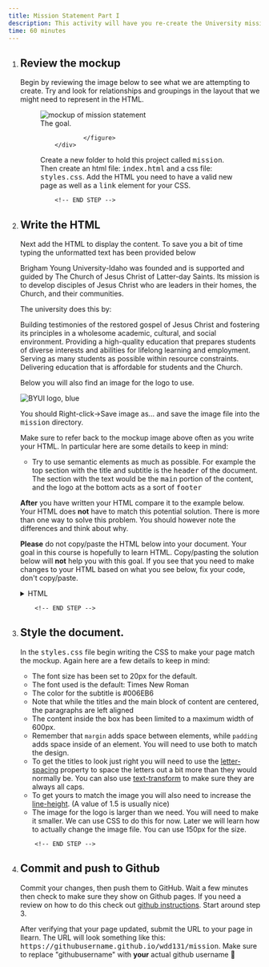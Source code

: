 ```yaml
---
title: Mission Statement Part I
description: This activity will have you re-create the University mission statement in HTML and CSS. You will need to pay close attention to detail and apply padding margin, font-size, line-height, letter-spacing, centering and more to get it right.
time: 60 minutes
---
```


<ol >
<li>
<!-- START STEP -->
<h2>Review the mockup</h2>
<p>
			Begin by reviewing the image below to see what we are attempting
			to create. Try and look for relationships and groupings in the
			layout that we might need to represent in the HTML.
		</p>
<div class="fig-block">
			<figure>
				<img
					src="/assets/images/mission-statement-mockup.png"
					alt="mockup of mission statement"
				/>
				<figcaption>The goal.</figcaption>

				</figure>
		</div>
<p>
			Create a new folder to hold this project called
			<kbd>mission</kbd>. Then create an html file:
			<kbd>index.html</kbd> and a css file: <kbd>styles.css</kbd>. Add
			the HTML you need to have a valid new page as well as a
			<kbd>link</kbd> element for your CSS.
		</p>

		<!-- END STEP -->
</li>
<li>
<!-- START STEP -->
<h2>Write the HTML</h2>
<p>
			Next add the HTML to display the content. To save you a bit of
			time typing the unformatted text has been provided below
		</p>
<div class="callout">
			<p>
				Brigham Young University-Idaho was founded and is supported and
				guided by The Church of Jesus Christ of Latter-day Saints. Its
				mission is to develop disciples of Jesus Christ who are leaders
				in their homes, the Church, and their communities.
			</p>
			<p>The university does this by:</p>
			<p>
				Building testimonies of the restored gospel of Jesus Christ and
				fostering its principles in a wholesome academic, cultural, and
				social environment. Providing a high-quality education that
				prepares students of diverse interests and abilities for
				lifelong learning and employment. Serving as many students as
				possible within resource constraints. Delivering education that
				is affordable for students and the Church.
			</p>
		</div>
<p>Below you will also find an image for the logo to use.</p>
<img src="/assets/images/byui-logo_blue.webp" alt="BYUI logo, blue" />
<p>
			You should Right-click->Save image as... and save the image file
			into the <kbd>mission</kbd> directory.
		</p>
<p>
			Make sure to refer back to the mockup image above often as you
			write your HTML. In particular here are some details to keep in
			mind:
		</p>
<ul>
			<li>
				Try to use semantic elements as much as possible. For example
				the top section with the title and subtitle is the
				<kbd>header</kbd> of the document. The section with the text
				would be the <kbd>main</kbd> portion of the content, and the
				logo at the bottom acts as a sort of <kbd>footer</kbd>
			</li>
		</ul>
<p>
			<strong>After</strong> you have written your HTML compare it to the example below.
			Your HTML does <strong>not</strong> have to match this potential solution. There is
			more than one way to solve this problem. You should however note
			the differences and think about why.
		</p>
<p>
			<strong>Please</strong> do not copy/paste the HTML below into your document. Your
			goal in this course is hopefully to learn HTML. Copy/pasting the
			solution below will <strong>not</strong> help you with this goal. If you see that
			you need to make changes to your HTML based on what you see below,
			fix your code, don't copy/paste.
		</p>
<details>
			<summary>HTML</summary>

```html
<!DOCTYPE html>
<html lang="en">
	<head>
		<meta charset="UTF-8" />
		<title>BYUI Mission Statement</title>
		<link rel="stylesheet" href="mission.css" />
	</head>
	<body>
		<div class="content">
			<header class="title">
				<h1>Mission Statement</h1>
				<h2>Brigham Young University-Idaho</h2>
			</header>
			<main>
				<p>
					Brigham Young University-Idaho was founded and is supported and guided
					by The Church of Jesus Christ of Latter-day Saints. Its mission is to
					develop disciples of Jesus Christ who are leaders in their homes, the
					Church, and their communities.
				</p>
				<p><em>The university does this by:</em></p>
				<ol class="does-list">
					<li>
						Building testimonies of the restored gospel of Jesus Christ and
						fostering its principles in a wholesome academic, cultural, and
						social environment.
					</li>
					<li>
						Providing a high-quality education that prepares students of diverse
						interests and abilities for lifelong learning and employment.
					</li>
					<li>
						Serving as many students as possible within resource constraints.
					</li>
					<li>
						Delivering education that is affordable for students and the Church.
					</li>
				</ol>
			</main>
			<footer>
				<img src="logo.webp" alt="BYUI logo" class="logo" />
			</footer>
		</div>
	</body>
</html>
```

<p>
				You may be wondering about the
				<code>&lt;div class="content"&gt;</code> element that I placed
				everything in. This is a fairly common practice, but not always
				necessary. In this case it was used so that some margin could be
				added around the outside of the bordered box to move it away
				from the top of the browser window. See below:
			</p>
<img
				src="/assets/images/mission-statement-content-box.png"
				alt="example of a content box"
			/>
</details>

		<!-- END STEP -->
</li>
<li>
		<!-- START STEP -->
		<h2>Style the document.</h2>
<p>
			In the <kbd>styles.css</kbd> file begin writing the CSS to make
			your page match the mockup. Again here are a few details to keep
			in mind:
		</p>
<ul>
			<li>The font size has been set to 20px for the default.</li>
			<li>The font used is the default: Times New Roman</li>
			<li>The color for the subtitle is #006EB6</li>
			<li>
				Note that while the titles and the main block of content are
				centered, the paragraphs are left aligned
			</li>
			<li>
				The content inside the box has been limited to a maximum width
				of 600px.
			</li>
			<li>
				Remember that <code>margin</code> adds space between elements,
				while <code>padding</code> adds space inside of an element. You
				will need to use both to match the design.
			</li>
			<li>
				To get the titles to look just right you will need to use the
				<a
					href="https://developer.mozilla.org/en-US/docs/Web/CSS/letter-spacing"
					>letter-spacing</a
				>
				property to space the letters out a bit more than they would
				normally be. You can also use
				<a
					href="https://developer.mozilla.org/en-US/docs/Web/CSS/text-transform"
					>text-transform</a
				>
				to make sure they are always all caps.
			</li>
			<li>
				To get yours to match the image you will also need to increase
				the
				<a
					href="https://developer.mozilla.org/en-US/docs/Web/CSS/line-height"
					>line-height</a
				>. (A value of 1.5 is usually nice)
			</li>
			<li>
				The image for the logo is larger than we need. You will need to
				make it smaller. We can use CSS to do this for now. Later we
				will learn how to actually change the image file. You can use
				150px for the size.
			</li>
		</ul>

		<!-- END STEP -->
</li>

<li>
<!-- START STEP -->
<h2>Commit and push to Github</h2>
<p>
			Commit your changes, then push them to GitHub. Wait a few minutes
			then check to make sure they show on Github pages. If you need a
			review on how to do this check out
			<a
				href="https://byui-cit.github.io/learning-modules/modules/general/hosting-git-gihub/ponder2/"
				>github instructions</a
			>. Start around step 3.
		</p>
<p>
			After verifying that your page updated, submit the URL to your
			page in Ilearn. The URL will look something like this:
			<kbd>https://githubusername.github.io/wdd131/mission</kbd>. Make
			sure to replace "githubusername" with <strong>your</strong> actual github username
			🙂
		</p>
<!-- END STEP -->
</li>
</ol>
